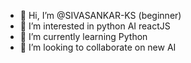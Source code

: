 - 👋 Hi, I’m @SIVASANKAR-KS (beginner)
- 👀 I’m interested in python AI reactJS
- 🌱 I’m currently learning Python
- 💞️ I’m looking to collaborate on new AI 


<!---
SIVASANKAR-KS/SIVASANKAR-KS is a ✨ special ✨ repository because its `README.md` (this file) appears on your GitHub profile.
You can click the Preview link to take a look at your changes.
--->
